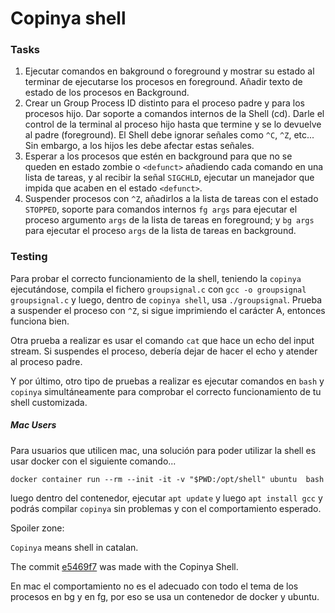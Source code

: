 
# Copinya shell

### Tasks
1. Ejecutar comandos en bakground o foreground y mostrar su estado al terminar de ejecutarse los procesos en foreground. Añadir texto de estado de los procesos en Background.
2. Crear un Group Process ID distinto para el proceso padre y para los procesos hijo. Dar soporte a comandos internos de la Shell (cd). Darle el control de la terminal al proceso hijo hasta que termine y se lo devuelve al padre (foreground). El Shell debe ignorar señales como `^C`, `^Z`, etc... Sin embargo, a los hijos les debe afectar estas señales. 
3. Esperar a los procesos que estén en background para que no se queden en estado zombie o `<defunct>` añadiendo cada comando en una lista de tareas, y al recibir la señal `SIGCHLD`, ejecutar un manejador que impida que acaben en el estado `<defunct>`.
4. Suspender procesos con `^Z`, añadirlos a la lista de tareas con el estado `STOPPED`, soporte para comandos internos `fg args` para ejecutar el proceso argumento `args` de la lista de tareas en foreground; y `bg args` para ejecutar el proceso `args` de la lista de tareas en background. 


### Testing

Para probar el correcto funcionamiento de la shell, teniendo la `copinya` ejecutándose, compila el fichero `groupsignal.c` con `gcc -o groupsignal groupsignal.c` y luego, dentro de `copinya shell`, usa `./groupsignal`. Prueba a suspender el proceso con `^Z`, si sigue imprimiendo el carácter A, entonces funciona bien. 

Otra prueba a realizar es usar el comando `cat` que hace un echo del input stream. Si suspendes el proceso, debería dejar de hacer el echo y atender al proceso padre.

Y por último, otro tipo de pruebas a realizar es ejecutar comandos en `bash` y `copinya` simultáneamente para comprobar el correcto funcionamiento de tu shell customizada. 


##### Mac Users

Para usuarios que utilicen mac, una solución para poder utilizar la shell es usar docker con el siguiente comando...

`docker container run --rm --init -it -v "$PWD:/opt/shell" ubuntu  bash`

luego dentro del contenedor, ejecutar `apt update` y luego `apt install gcc` y podrás compilar `copinya` sin problemas y con el comportamiento esperado.



Spoiler zone:

`Copinya` means shell in catalan.

The commit [e5469f7](https://github.com/Alkesst/Copinya/commit/4ca8d1c8745e82b5b22a6199df177100365c3434) was made with the Copinya Shell.

En mac el comportamiento no es el adecuado con todo el tema de los procesos en bg y en fg, por eso se usa un contenedor de docker y ubuntu.


